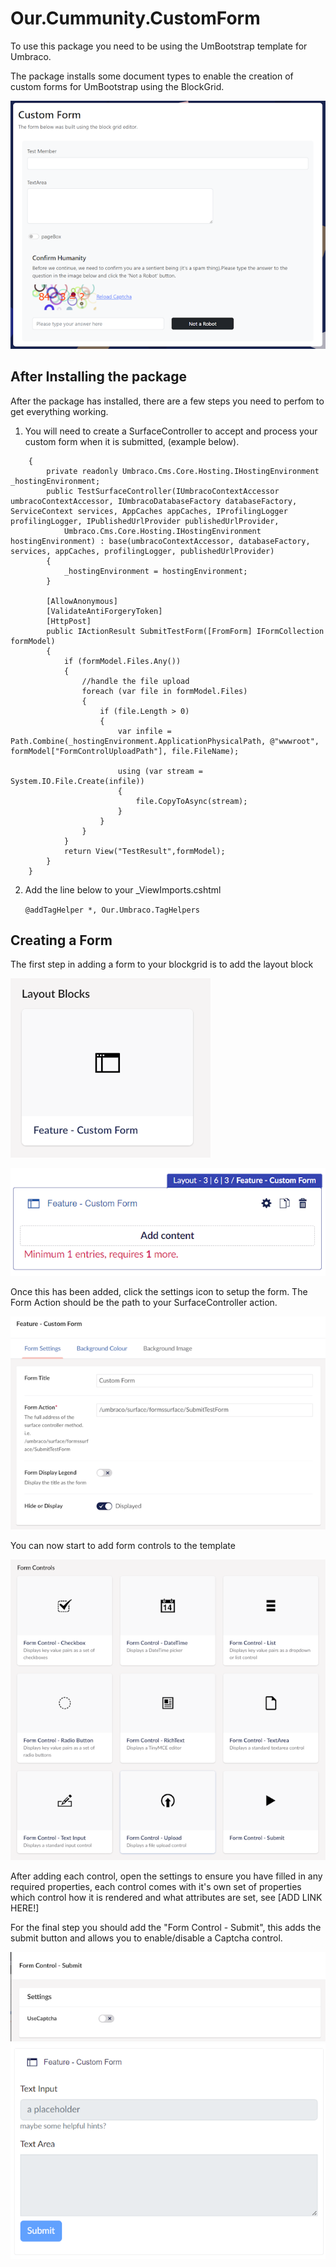 # Our.Cummunity.CustomForm
To use this package you need to be using the UmBootstrap template for Umbraco.

The package installs some document types to enable the creation of custom forms for UmBootstrap using the BlockGrid.

![Example custom form](images/customform.png)

## After Installing the package
After the package has installed, there are a few steps you need to perfom to get everything working.

1. You will need to create a SurfaceController to accept and process your custom form when it is submitted, (example below).

``` public class TestSurfaceController : SurfaceController
    {
        private readonly Umbraco.Cms.Core.Hosting.IHostingEnvironment _hostingEnvironment;
        public TestSurfaceController(IUmbracoContextAccessor umbracoContextAccessor, IUmbracoDatabaseFactory databaseFactory, ServiceContext services, AppCaches appCaches, IProfilingLogger profilingLogger, IPublishedUrlProvider publishedUrlProvider,
            Umbraco.Cms.Core.Hosting.IHostingEnvironment hostingEnvironment) : base(umbracoContextAccessor, databaseFactory, services, appCaches, profilingLogger, publishedUrlProvider)
        {
            _hostingEnvironment = hostingEnvironment;
        }

        [AllowAnonymous]
        [ValidateAntiForgeryToken]
        [HttpPost]
        public IActionResult SubmitTestForm([FromForm] IFormCollection formModel)
        {
            if (formModel.Files.Any())
            {
                //handle the file upload
                foreach (var file in formModel.Files)  
                {  
                    if (file.Length > 0)  
                    {  
                        var infile = Path.Combine(_hostingEnvironment.ApplicationPhysicalPath, @"wwwroot", formModel["FormControlUploadPath"], file.FileName);  
  
                        using (var stream = System.IO.File.Create(infile))  
                        {  
                            file.CopyToAsync(stream);  
                        }  
                    }  
                }  
            }
            return View("TestResult",formModel);
        }
    }
```

2. Add the line below to your _ViewImports.cshtml

    ```@addTagHelper *, Our.Umbraco.TagHelpers```

## Creating a Form

The first step in adding a form to your blockgrid is to add the layout block

![Custom form layout block](images/formlayoutblock.png)

![Custom form layout editor](images/formlayouteditor.png)

Once this has been added, click the settings icon to setup the form. The Form Action should be the path to your SurfaceController action.

![Custom form layout editor](images/formsettings.png)

You can now start to add form controls to the template

![Form control blocks](images/formcontrolblocks.png)

After adding each control, open the settings to ensure you have filled in any required properties, each control comes with it's own set of properties which control how it is rendered and what attributes are set, see [ADD LINK HERE!]

For the final step you should add the "Form Control - Submit", this adds the submit button and allows you to enable/disable a Captcha control.

![Form control blocks](images/submitsettings.png)
![Form control blocks](images/gridform.png)

